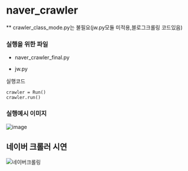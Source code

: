 # naver_crawler

** crawler_class_mode.py는 불필요(jw.py모듈 미적용,블로그크롤링 코드있음)

### 실행을 위한 파일

* naver_crawler_final.py

* jw.py

실행코드
```
crawler = Run()
crawler.run()
```

### 실행예시 이미지
![image](https://user-images.githubusercontent.com/89976847/135703796-ecac0663-0119-4e50-a2dc-3dedfcde4cb4.png)


## 네이버 크롤러 시연
![네이버크롤링](https://user-images.githubusercontent.com/89976847/147343392-2a6f3f15-a137-45e8-88d7-0c3937e011bf.gif)
